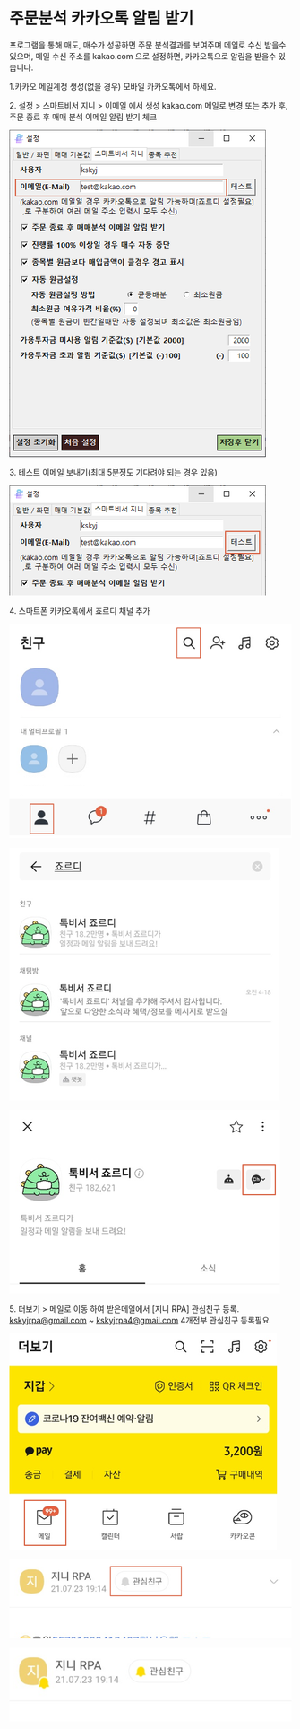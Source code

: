# 주문분석 카카오톡 알림 받기

프로그램을 통해 매도, 매수가 성공하면 주문 분석결과를 보여주며 메일로 수신 받을수 있으며, 메일 수신 주소를 kakao.com 으로 설정하면, 카카오톡으로 알림을 받을수 있습니다.



1.카카오 메일계정 생성(없을 경우) 모바일 카카오톡에서 하세요.



2\.  설정 > 스마트비서 지니 > 이메일 에서 생성 kakao.com 메일로 변경 또는 추가 후, 주문 종료 후 매매 분석 이메일 알림 받기 체크

![](<../.gitbook/assets/image (75).png>)



3\. 테스트 이메일 보내기(최대 5분정도 기다려야 되는 경우 있음)

![](<../.gitbook/assets/image (76).png>)



4\. 스마트폰 카카오톡에서 죠르디 채널 추가&#x20;

![](<../.gitbook/assets/image (68).png>)

![죠르디 검색후 선택](<../.gitbook/assets/image (69).png>)

![죠르디 채널 추가](<../.gitbook/assets/image (70).png>)



5\. 더보기 > 메일로 이동 하여 받은메일에서 \[지니 RPA]  관심친구 등록. kskyjrpa@gmail.com \~ kskyjrpa4@gmail.com 4개전부 관심친구 등록필요

![카카오톡 > 더보기 > 메일](<../.gitbook/assets/image (71).png>)

![](<../.gitbook/assets/image (73).png>)



![관심친구에 노랗게 되어야함](<../.gitbook/assets/image (74).png>)

